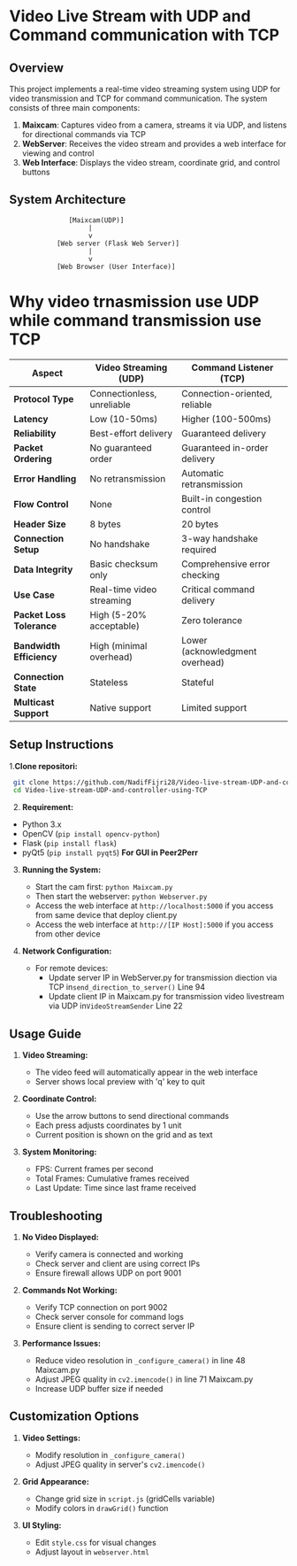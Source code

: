 # Video Live Stream with UDP and Command communication with TCP

## Overview

This project implements a real-time video streaming system using UDP for video transmission and TCP for command communication. The system consists of three main components:

1. **Maixcam**: Captures video from a camera, streams it via UDP, and listens for directional commands via TCP
2. **WebServer**: Receives the video stream and provides a web interface for viewing and control
3. **Web Interface**: Displays the video stream, coordinate grid, and control buttons

## System Architecture

```
               [Maixcam(UDP)]
                    |
                    v
            [Web server (Flask Web Server)]
                    |
                    v
            [Web Browser (User Interface)]
```
# Why video trnasmission use UDP while command transmission use TCP

| Aspect | Video Streaming (UDP) | Command Listener (TCP) |
|--------|----------------------|-----------------------|
| **Protocol Type** | Connectionless, unreliable | Connection-oriented, reliable |
| **Latency** | Low (10-50ms) | Higher (100-500ms) |
| **Reliability** | Best-effort delivery | Guaranteed delivery |
| **Packet Ordering** | No guaranteed order | Guaranteed in-order delivery |
| **Error Handling** | No retransmission | Automatic retransmission |
| **Flow Control** | None | Built-in congestion control |
| **Header Size** | 8 bytes | 20 bytes |
| **Connection Setup** | No handshake | 3-way handshake required |
| **Data Integrity** | Basic checksum only | Comprehensive error checking |
| **Use Case** | Real-time video streaming | Critical command delivery |
| **Packet Loss Tolerance** | High (5-20% acceptable) | Zero tolerance |
| **Bandwidth Efficiency** | High (minimal overhead) | Lower (acknowledgment overhead) |
| **Connection State** | Stateless | Stateful |
| **Multicast Support** | Native support | Limited support |

## Setup Instructions

1.**Clone repositori:**
  ```bash
   git clone https://github.com/NadifFijri28/Video-live-stream-UDP-and-controller-using-TCP.git
   cd Video-live-stream-UDP-and-controller-using-TCP
   ```

2.  **Requirement:**
   - Python 3.x
   - OpenCV (`pip install opencv-python`)
   - Flask (`pip install flask`)
   - pyQt5 (`pip install pyqt5`) **For GUI in Peer2Perr**

3. **Running the System:**
   - Start the cam first: `python Maixcam.py`
   - Then start the webserver: `python Webserver.py`
   - Access the web interface at `http://localhost:5000` if you access from same device that deploy client.py
   - Access the web interface at `http://[IP Host]:5000` if you access from other device

4. **Network Configuration:**
   - For remote devices:
     - Update server IP in WebServer.py for transmission diection via TCP in`send_direction_to_server()` Line 94
     - Update client IP in Maixcam.py for transmission video livestream via UDP in`VideoStreamSender` Line 22

## Usage Guide

1. **Video Streaming:**
   - The video feed will automatically appear in the web interface
   - Server shows local preview with 'q' key to quit

2. **Coordinate Control:**
   - Use the arrow buttons to send directional commands
   - Each press adjusts coordinates by 1 unit
   - Current position is shown on the grid and as text

3. **System Monitoring:**
   - FPS: Current frames per second
   - Total Frames: Cumulative frames received
   - Last Update: Time since last frame received

## Troubleshooting

1. **No Video Displayed:**
   - Verify camera is connected and working
   - Check server and client are using correct IPs
   - Ensure firewall allows UDP on port 9001

2. **Commands Not Working:**
   - Verify TCP connection on port 9002
   - Check server console for command logs
   - Ensure client is sending to correct server IP

3. **Performance Issues:**
   - Reduce video resolution in `_configure_camera()` in line 48 Maixcam.py
   - Adjust JPEG quality in `cv2.imencode()` in line 71 Maixcam.py
   - Increase UDP buffer size if needed

## Customization Options

1. **Video Settings:**
   - Modify resolution in `_configure_camera()`
   - Adjust JPEG quality in server's `cv2.imencode()`

2. **Grid Appearance:**
   - Change grid size in `script.js` (gridCells variable)
   - Modify colors in `drawGrid()` function

3. **UI Styling:**
   - Edit `style.css` for visual changes
   - Adjust layout in `webserver.html`
